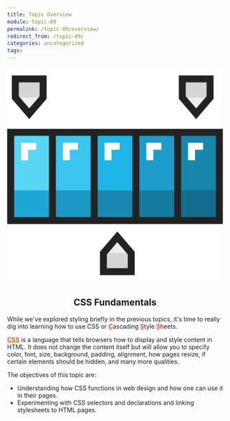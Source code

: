 ```yaml
---
title: Topic Overview
module: topic-09
permalink: /topic-09/overview/
redirect_from: /topic-09/
categories: uncategorized
tags:
---
```


<div class="section-title">
  <img src="../img/assignment-09.svg" alt="" title="Assignment 9: Color" />
  <h2 style="text-align: center;">CSS Fundamentals</h2>
</div>

While we've explored styling briefly in the previous topics, it's time to really dig into learning how to use CSS or <span style="font-weight: bolder; text-decoration: underline; color: #E95420;">C</span>ascading <span style="font-weight: bolder; text-decoration: underline; color: #E95420;">S</span>tyle <span style="font-weight: bolder; text-decoration: underline; color: #E95420;">S</span>heets.

<span style="font-weight: bolder; text-decoration: underline; color: #E95420;">CSS</span> is a language that tells browsers how to display and style content in HTML. It does not change the content itself but will allow you to specify color, font, size, background, padding, alignment, how pages resize, if certain elements should be hidden, and many more qualities.


The objectives of this topic are:
<ul class="pros-and-cons">
  <li class="icon-pro">Understanding how CSS functions in web design and how one can use it in their pages.</li>
  <li class="icon-pro">Experimenting with CSS selectors and declarations and linking stylesheets to HTML pages.</li>
</ul>
